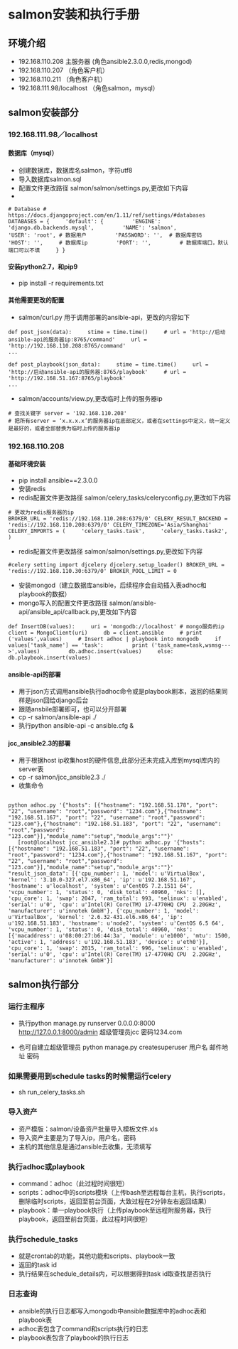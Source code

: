 # salmon安装和执行手册

## 环境介绍
- 192.168.110.208 主服务器  (角色ansible2.3.0.0,redis,mongod)
- 192.168.110.207 （角色客户机）
- 192.168.110.211 （角色客户机）
- 192.168.111.98/localhost （角色salmon，mysql）

## salmon安装部分

### 192.168.111.98／localhost
#### 数据库（mysql）
- 创建数据库，数据库名salmon，字符utf8
- 导入数据库salmon.sql
- 配置文件更改路径 salmon/salmon/settings.py,更改如下内容
- 
```
# Database # https://docs.djangoproject.com/en/1.11/ref/settings/#databases  DATABASES = {     'default': {         'ENGINE': 'django.db.backends.mysql',         'NAME': 'salmon', 	    	'USER': 'root',	# 数据用户         'PASSWORD': '',	# 数据库密码         'HOST': '',   	# 数据库ip         'PORT': '',			# 数据库端口，默认端口可以不填     } }
```

#### 安装python2.7，和pip9
- pip install -r requirements.txt

#### 其他需要更改的配置
- salmon/curl.py 用于调用部署的ansible-api，更改的内容如下

```
def post_json(data):     stime = time.time()     # url = 'http://启动ansible-api的服务器ip:8765/command'     url = 'http://192.168.110.208:8765/command'
...

def post_playbook(json_data):     stime = time.time()     url = 'http://启动ansible-api的服务器:8765/playbook'     # url = 'http://192.168.51.167:8765/playbook'
...
```

- salmon/accounts/view.py,更改临时上传的服务器ip

```
# 查找关键字 server = '192.168.110.208'
# 把所有server = ‘x.x.x.x’的服务器ip在底部定义，或者在settings中定义，统一定义是最好的，或者全部替换为临时上传的服务器ip
```

### 192.168.110.208
#### 基础环境安装
- pip install ansible==2.3.0.0
- 安装redis
- redis配置文件更改路径 salmon/celery_tasks/celeryconfig.py,更改如下内容

```
# 更改为redis服务器的ip
BROKER_URL = 'redis://192.168.110.208:6379/0' CELERY_RESULT_BACKEND = 'redis://192.168.110.208:6379/0' CELERY_TIMEZONE='Asia/Shanghai' CELERY_IMPORTS = (     'celery_tasks.task',     'celery_tasks.task2', )
```

- redis配置文件更改路径 salmon/salmon/settings.py,更改如下内容
	
```
#celery setting import djcelery djcelery.setup_loader() BROKER_URL = 'redis://192.168.110.30:6379/0' BROKER_POOL_LIMIT = 0
```
- 安装mongod（建立数据库ansible，后续程序会自动插入表adhoc和playbook的数据）
- mongo写入的配置文件更改路径 salmon/ansible-api/ansible_api/callback.py,更改如下内容

```
def InsertDB(values):     uri = 'mongodb://localhost' # mongo服务的ip     client = MongoClient(uri)     db = client.ansible     # print ('values',values)     # Insert adhoc | playbook into mongodb     if values['task_name'] == 'task':         print ('task_name=task,wsmsg--->',values)         db.adhoc.insert(values)     else:         db.playbook.insert(values)

```

#### ansible-api的部署
- 用于json方式调用ansible执行adhoc命令或是playbook剧本，返回的结果同样是json回给django后台
- 跟随ansbile部署即可，也可以分开部署
- cp -r salmon/ansible-api ./
- 执行python ansible-api -c ansible.cfg &

#### jcc_ansible2.3的部署
- 用于根据host ip收集host的硬件信息,此部分还未完成入库到mysql库内的server表
- cp -r salmon/jcc_ansible2.3 ./
- 收集命令

```

python adhoc.py '{"hosts": [{"hostname": "192.168.51.178", "port": "22", "username": "root","password": "1234.com"},{"hostname": "192.168.51.167", "port": "22", "username": "root","password": "123.com"},{"hostname": "192.168.51.183", "port": "22", "username": "root","password": "123.com"}],"module_name":"setup","module_args":""}'
   [root@localhost jcc_ansible2.3]# python adhoc.py '{"hosts": [{"hostname": "192.168.51.183", "port": "22", "username": "root","password": "1234.com"},{"hostname": "192.168.51.167", "port": "22", "username": "root","password": "123.com"}],"module_name":"setup","module_args":""}' "result_json_data": [{'cpu_number': 1, 'model': u'VirtualBox', 'kernel': '3.10.0-327.el7.x86_64', 'ip': u'192.168.51.167', 'hostname': u'localhost', 'system': u'CentOS 7.2.1511 64', 'vcpu_number': 1, 'status': 0, 'disk_total': 40960, 'nks': [], 'cpu_core': 1, 'swap': 2047, 'ram_total': 993, 'selinux': u'enabled', 'serial': u'0', 'cpu': u'Intel(R) Core(TM) i7-4770HQ CPU  2.20GHz', 'manufacturer': u'innotek GmbH'}, {'cpu_number': 1, 'model': u'VirtualBox', 'kernel': '2.6.32-431.el6.x86_64', 'ip': u'192.168.51.183', 'hostname': u'node2', 'system': u'CentOS 6.5 64', 'vcpu_number': 1, 'status': 0, 'disk_total': 40960, 'nks': [{'macaddress': u'08:00:27:b6:44:3a', 'module': u'e1000', 'mtu': 1500, 'active': 1, 'address': u'192.168.51.183', 'device': u'eth0'}], 'cpu_core': 1, 'swap': 2015, 'ram_total': 996, 'selinux': u'enabled', 'serial': u'0', 'cpu': u'Intel(R) Core(TM) i7-4770HQ CPU  2.20GHz', 'manufacturer': u'innotek GmbH'}]
```


## salmon执行部分

### 运行主程序
- 执行python manage.py runserver 0.0.0.0:8000
http://127.0.0.1:8000/admin
超级管理员jcc 密码1234.com

- 也可自建立超级管理员
python manage.py createsuperuser
用户名
邮件地址
密码

### 如果需要用到schedule tasks的时候需运行celery
- sh run_celery_tasks.sh

### 导入资产
- 资产模版：salmon/设备资产批量导入模板文件.xls
- 导入资产主要是为了导入ip，用户名，密码
- 主机的其他信息是通过ansible去收集，无须填写

### 执行adhoc或playbook
- command：adhoc（此过程时间很短）
- scripts：adhoc中的scripts模块（上传bash至远程每台主机，执行scripts，删除临时scripts，返回至前台页面，大致过程在2分钟左右返回结果）
- playbook：单一playbook执行（上传playbook至远程附服务器，执行playbook，返回至前台页面，此过程时间很短）

### 执行schedule_tasks
- 就是crontab的功能，其他功能和scripts、playbook一致
- 返回的task id
- 执行结果在schedule_details内，可以根据得到task id取查找是否执行

### 日志查询
- ansible的执行日志都写入mongodb中ansible数据库中的adhoc表和playbook表
- adhoc表包含了command和scripts执行的日志
- playbook表包含了playbook的执行日志


